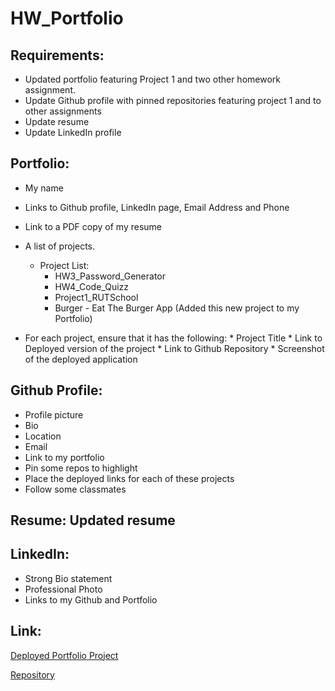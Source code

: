 # HW_Portfolio

## Requirements:
  *	Updated portfolio featuring Project 1 and two other homework assignment.
  *	Update Github profile with pinned repositories featuring project 1 and to other assignments
  *	Update resume
  *	Update LinkedIn profile

## Portfolio:  
  *	My name
  *	Links to Github profile, LinkedIn page, Email Address and Phone
  *	Link to a PDF copy of my resume
  *	A list of projects.
       *  Project List:
           *	HW3_Password_Generator
           *	HW4_Code_Quizz
           *	Project1_RUTSchool
           *	Burger - Eat The Burger App (Added this new project to my Portfolio)
 
  *  For each project, ensure that it has the following:
    *	Project Title
    *	Link to Deployed version of the project
    *	Link to Github Repository
    *	Screenshot of the deployed application

## Github Profile:  
  *	Profile picture
  *	Bio
  *	Location
  *	Email
  *	Link to my portfolio 
  *	Pin some repos to highlight
  *	Place the deployed links for each of these projects
  *	Follow some classmates

## Resume:  Updated resume

## LinkedIn: 
  *	Strong Bio statement
  *	Professional Photo
  *	Links to my Github and Portfolio

## Link:
[Deployed Portfolio Project](https://whintzen.github.io/HW_Portfolio/index.html)

[Repository](https://github.com/whintzen/HW_Portfolio)